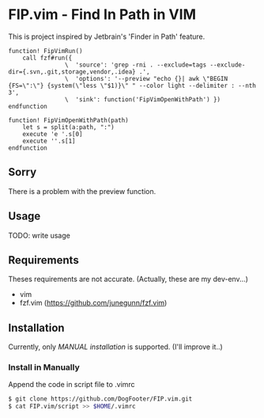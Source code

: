 # FIP.vim - Find In Path in VIM

This is project inspired by Jetbrain's 'Finder in Path' feature.

```vim
function! FipVimRun()
    call fzf#run({
                \  'source': 'grep -rni . --exclude=tags --exclude-dir={.svn,.git,storage,vendor,.idea} .',
                \  'options': '--preview "echo {}| awk \"BEGIN {FS=\":\"} {system(\"less \"$1)}\" " --color light --delimiter : --nth 3',
                \  'sink': function('FipVimOpenWithPath') })
endfunction

function! FipVimOpenWithPath(path)
    let s = split(a:path, ":")
    execute 'e '.s[0]
    execute ''.s[1]
endfunction 
``` 

## Sorry

There is a problem with the preview function.

## Usage

TODO: write usage



## Requirements

Theses requirements are not accurate.
(Actually, these are my dev-env...)

* vim
* fzf.vim (https://github.com/junegunn/fzf.vim)

## Installation

Currently, only *MANUAL installation* is supported. (I'll improve it..)

### Install in Manually

Append the code in script file to .vimrc

```bash
$ git clone https://github.com/DogFooter/FIP.vim.git
$ cat FIP.vim/script >> $HOME/.vimrc
```
